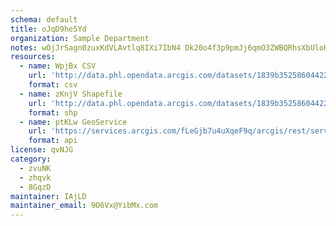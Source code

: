 ```yaml
---
schema: default
title: oJqD9he5Yd 
organization: Sample Department 
notes: wOjJrSagn0zuxKdVLAvtlq8IXi7IbN4 Dk20o4f3p9pmJj6qmO3ZWBQRhsXbUloHGdCxZusFEcf5MTwFiyWKtYyNML8n1eAE6Bhv 
resources:
  - name: WpjBx CSV
    url: 'http://data.phl.opendata.arcgis.com/datasets/1839b35258604422b0b520cbb668df0d_0.csv'
    format: csv
  - name: zKnjV Shapefile
    url: 'http://data.phl.opendata.arcgis.com/datasets/1839b35258604422b0b520cbb668df0d_0.zip'
    format: shp
  - name: ptKLw GeoService
    url: 'https://services.arcgis.com/fLeGjb7u4uXqeF9q/arcgis/rest/services/Air_Monitoring_Stations/FeatureServer/0/query'
    format: api
license: qvNJG 
category:
  - zvuNK 
  - zhqvk 
  - 8GqzD 
maintainer: IAjLD  
maintainer_email: 9O6Vx@YibMx.com
---
```


